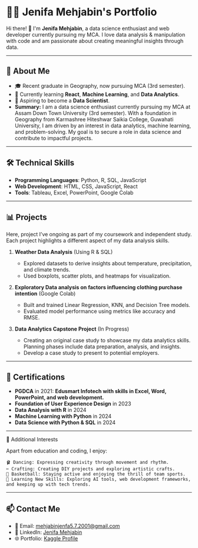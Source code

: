   # 👩‍💻 Jenifa Mehjabin's Portfolio

Hi there! 👋 I'm **Jenifa Mehjabin**, a data science enthusiast and web developer currently pursuing my MCA. I love data analysis & manipulation with code and am passionate about creating meaningful insights through data.

---


## 🌟 About Me
- 🎓 Recent graduate in Geography, now pursuing MCA (3rd semester).
- 🌱 Currently learning **React**, **Machine Learning**, and **Data Analytics**.
- 💼 Aspiring to become a **Data Scientist**.
- **Summary:** I am a data science enthusiast currently pursuing my MCA at Assam Down Town University (3rd semester). With a foundation in Geography from Karmashree Hiteshwar Saikia College, Guwahati University, I am driven by an interest in data analytics, machine learning, and problem-solving. My goal is to secure a role in data science and contribute to impactful projects.

---


## 🛠️ Technical Skills
- **Programming Languages**: Python, R, SQL, JavaScript
- **Web Development**: HTML, CSS, JavaScript, React
- **Tools**: Tableau, Excel, PowerPoint, Google Colab

---


## 📊 Projects
Here, project I’ve ongoing as part of my coursework and independent study. Each project highlights a different aspect of my data analysis skills.

1. **Weather Data Analysis** (Using R & SQL)
   - Explored datasets to derive insights about temperature, precipitation, and climate trends.
   - Used boxplots, scatter plots, and heatmaps for visualization.

3. **Exploratory Data analysis on factors influencing clothing purchase intention** (Google Colab)
   - Built and trained Linear Regression, KNN, and Decision Tree models.
   - Evaluated model performance using metrics like accuracy and RMSE.

4. **Data Analytics Capstone Project** (In Progress)
   - Creating an original case study to showcase my data analytics skills. Planning phases include data preparation, analysis, and insights. 
   - Develop a case study to present to potential employers.

---


## 📜 Certifications
- **PGDCA** in 2021: **Edusmart Infotech with skills in Excel, Word, PowerPoint, and web development.**
- **Foundation of User Experience Design** in 2023
- **Data Analysis with R** in 2024
- **Machine Learning with Python** in 2024
- **Data Science with Python & SQL** in 2024

---


🎨 Additional Interests

Apart from education and coding, I enjoy:

    🩰 Dancing: Expressing creativity through movement and rhythm.
    ✂️ Crafting: Creating DIY projects and exploring artistic crafts.
    🏀 Basketball: Staying active and enjoying the thrill of team sports.
    🧠 Learning New Skills: Exploring AI tools, web development frameworks, and keeping up with tech trends.

---


## 📫 Contact Me
- 📧 Email: mehjabinjenfa5.7.2001@gmail.com
- 💼 LinkedIn: [Jenifa Mehjabin](https://www.linkedin.com/in/jenifa-mehjabin-4a13a5293/)
- 🌐 Portfolio: [Kaggle Profile](https://www.kaggle.com/jenifamehjabin)

